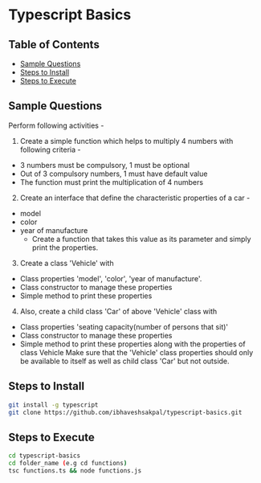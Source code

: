 # Typescript Basics


## Table of Contents

- [Sample Questions](#sample-questions)
- [Steps to Install](#steps-to-install)
- [Steps to Execute](#steps-to-execute)

## Sample Questions

Perform following activities -
1. Create a simple function which helps to multiply 4 numbers with following criteria -
  - 3 numbers must be compulsory, 1 must be optional
  - Out of 3 compulsory numbers, 1 must have default value
  - The function must print the multiplication of 4 numbers

2.  Create an interface that define the characteristic properties of a car -
  - model
  - color
  - year of manufacture
    - Create a function that takes this value as its parameter and simply print the properties.

3.  Create a class 'Vehicle' with
  - Class properties 'model', 'color', 'year of manufacture'.
  - Class constructor to manage these properties
  - Simple method to print these properties

4. Also, create a child class 'Car' of above 'Vehicle' class with
- Class properties 'seating capacity(number of persons that sit)'
- Class constructor to manage these properties
- Simple method to print these properties along with the properties of class Vehicle
Make sure that the 'Vehicle' class properties should only be available to itself as well as child class 'Car' but not outside.

## Steps to Install

```sh
git install -g typescript
git clone https://github.com/ibhaveshsakpal/typescript-basics.git
```

## Steps to Execute

```sh
cd typescript-basics
cd folder_name (e.g cd functions)
tsc functions.ts && node functions.js
```
